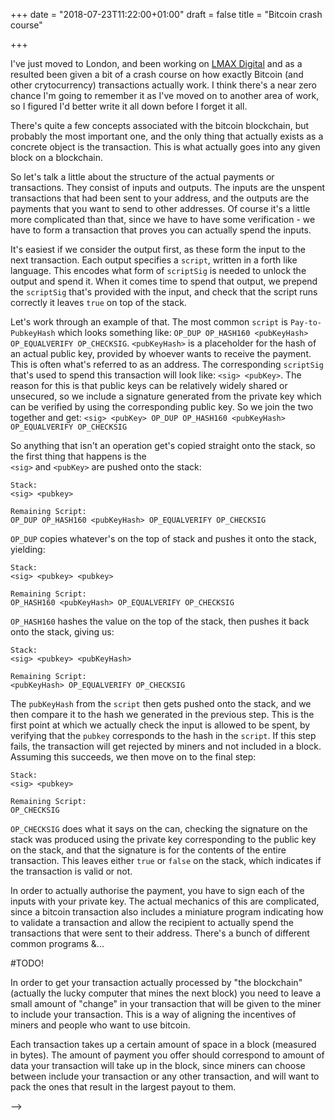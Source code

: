 +++
date = "2018-07-23T11:22:00+01:00"
draft = false
title = "Bitcoin crash course"

+++

I've just moved to London, and been working on [LMAX Digital](https://www.lmaxdigital.com/) and as a resulted been given 
a bit of a crash course on how exactly Bitcoin (and other crytocurrency) transactions actually work. I think there's a
near zero chance I'm going to remember it as I've moved on to another area of work, so I figured I'd better write it 
all down before I forget it all.

<!--more-->

There's quite a few concepts associated with the bitcoin blockchain, but probably the most important one, and the only 
thing that actually exists as a concrete object is the transaction. This is what actually goes into any given block
on a blockchain.

So let's talk a little about the structure of the actual payments or transactions. They consist of inputs and outputs.
The inputs are the unspent transactions that had been sent to your address, and the outputs are the payments that you
want to send to other addresses. Of course it's a little more complicated than that, since we have to have some 
verification - we have to form a transaction that proves you can actually spend the inputs.

It's easiest if we consider the output first, as these form the input to the next transaction. Each output specifies a
`script`, written in a forth like language. This encodes what form of `scriptSig` is needed to unlock the output and 
spend it. When it comes time to spend that output, we prepend the `scriptSig` that's provided with the input, and 
check that the script runs correctly it leaves `true` on top of the stack.

Let's work through an example of that. The most common `script` is `Pay-to-PubkeyHash` which looks something like:
`OP_DUP OP_HASH160 <pubKeyHash> OP_EQUALVERIFY OP_CHECKSIG`. `<pubKeyHash>` is a placeholder for the hash of an actual
public key, provided by whoever wants to receive the payment. This is often what's referred to as an address.
The corresponding `scriptSig` that's used to spend this transaction will look like: `<sig> <pubKey>`. The reason for 
this is that public keys can be relatively widely shared or unsecured, so we include a signature generated from the
private key which can be verified by using the corresponding public key. So we join the two together and get:
`<sig> <pubKey> OP_DUP OP_HASH160 <pubKeyHash> OP_EQUALVERIFY OP_CHECKSIG`

So anything that isn't an operation get's copied straight onto the stack, so the first thing that happens is the  
`<sig>` and `<pubKey>` are pushed onto the stack:
```
Stack:
<sig> <pubkey> 

Remaining Script:
OP_DUP OP_HASH160 <pubKeyHash> OP_EQUALVERIFY OP_CHECKSIG
```

`OP_DUP` copies whatever's on the top of stack and pushes it onto the stack, yielding:
```
Stack:
<sig> <pubkey> <pubkey> 

Remaining Script:
OP_HASH160 <pubKeyHash> OP_EQUALVERIFY OP_CHECKSIG
```

`OP_HASH160` hashes the value on the top of the stack, then pushes it back onto the stack, giving us:

```
Stack:
<sig> <pubkey> <pubKeyHash>

Remaining Script:
<pubKeyHash> OP_EQUALVERIFY OP_CHECKSIG
```

The `pubKeyHash` from the `script` then gets pushed onto the stack, and we then compare it to the hash we generated
in the previous step. This is the first point at which we actually check the input is allowed to be spent, by 
verifying that the `pubkey` corresponds to the hash in the `script`. If this step fails, the transaction will get 
rejected by miners and not included in a block. Assuming this succeeds, we then move on to the final step:
```
Stack:
<sig> <pubkey>

Remaining Script:
OP_CHECKSIG
```
 
`OP_CHECKSIG` does what it says on the can, checking the signature on the stack was produced using the private key 
corresponding to the public key on the stack, and that the signature is for the contents of the entire transaction.
This leaves either `true` or `false` on the stack, which indicates if the transaction is valid or not.


<!-- 

Holding pen


So let's start by talking about an address. A bitcoin address is a public key (or a representation of it, we'll get into
that later) that we can direct payments to. In order to spend whatever bitcoins are sent to that address, you'll need to
sign the transaction with the private key corresponding to the public key identifying the address.

One of the interesting bits about this is that the wallet isn't actually a real, concrete thing. It's just a collection 
of payments that haven't been spent, and some bit of information that someone has allowing them to gain access to those
payments

This is one of the defining characteristics of bitcoin, that errors are fairly fatal to your net worth, and irrecoverable.
Barring the generosity of whoever's on the other end, assuming they even exist. 


There's several different forms of common `script`s such as pay to `pay-to-PubkeyHash` or `pay-to-ScriptHash`.


In the case of `pay-to-PubkeyHash` the script looks like `OP_DUP OP_HASH160 <pubKeyHash> OP_EQUALVERIFY OP_CHECKSIG`
this is combined with a `scriptSig` on the 


<!--TODO: is each input signed, or just the whole transaction? Can you include inputs from multiple different addresses?-->
In order to actually authorise the payment, you have to sign each of the inputs with your private key. The actual 
mechanics of this are complicated, since a bitcoin transaction also includes a miniature program indicating how to 
validate a transaction and allow the recipient to actually spend the transactions that were sent to their address.
There's a bunch of different common programs &... 

#TODO! 

In order to get your transaction actually processed by "the blockchain" (actually the lucky computer that mines the next block)
you need to leave a small amount of "change" in your transaction that will be given to the miner to include your transaction.
This is a way of aligning the incentives of miners and people who want to use bitcoin.

Each transaction takes up a certain amount of space in a block (measured in bytes). The amount of payment you offer 
should correspond to amount of data your transaction will take up in the block, since miners can choose between include
your transaction or any other transaction, and will want to pack the ones that result in the largest payout to them.


-->

